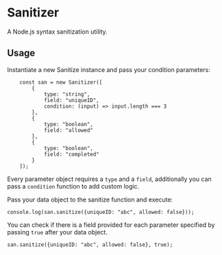 # Sanitizer
A Node.js syntax sanitization utility.

## Usage
Instantiate a new Sanitize instance and pass your condition parameters:
```
    const san = new Sanitizer([
        {
            type: "string",
            field: "uniqueID",
            condition: (input) => input.length === 3
        },
        {
            type: "boolean",
            field: "allowed"
        },
        {
            type: "boolean",
            field: "completed"
        }
    ]);
```
Every parameter object requires a ```type``` and a ```field```, additionally you can pass a ```condition``` function to add custom logic.

Pass your data object to the sanitize function and execute:
```
console.log(san.sanitize({uniqueID: "abc", allowed: false}));
```

You can check if there is a field provided for each parameter specified by passing ```true``` after your data object.
```
san.sanitize({uniqueID: "abc", allowed: false}, true);
```
